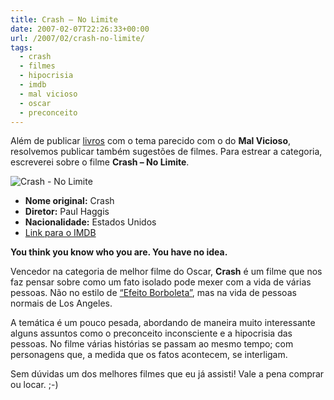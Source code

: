 ```yaml
---
title: Crash – No Limite
date: 2007-02-07T22:26:33+00:00
url: /2007/02/crash-no-limite/
tags:
  - crash
  - filmes
  - hipocrisia
  - imdb
  - mal vicioso
  - oscar
  - preconceito
---
```


Além de publicar [livros][1] com o tema parecido com o do **Mal Vicioso**, resolvemos publicar também sugestões de filmes. Para estrear a categoria, escreverei sobre o filme **Crash – No Limite**.

![Crash - No Limite](/wp-content/uploads/2007/01/crash.jpg)

- **Nome original:** Crash
- **Diretor:** Paul Haggis
- **Nacionalidade:** Estados Unidos
- [Link para o IMDB][2]

**You think you know who you are. You have no idea.**

Vencedor na categoria de melhor filme do Oscar, **Crash** é um filme que nos faz pensar sobre como um fato isolado pode mexer com a vida de várias pessoas. Não no estilo de [“Efeito Borboleta”][3], mas na vida de pessoas normais de Los Angeles.

A temática é um pouco pesada, abordando de maneira muito interessante alguns assuntos como o preconceito inconsciente e a hipocrisia das pessoas. No filme várias histórias se passam ao mesmo tempo; com personagens que, a medida que os fatos acontecem, se interligam.

Sem dúvidas um dos melhores filmes que eu já assisti! Vale a pena comprar ou locar. ;-)

[1]: /categorias/mal-vicioso/livros
[2]: http://www.imdb.com/title/tt0375679/
[3]: http://www.imdb.com/title/tt0289879/
